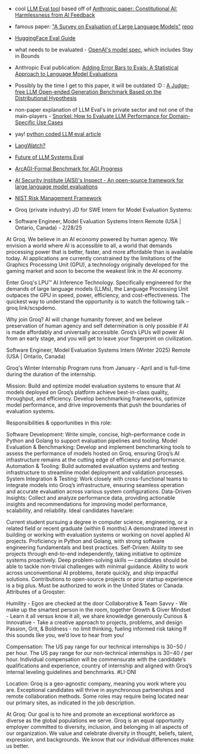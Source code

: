 * cool [LLM Eval tool](https://eugeneyan.com/writing/llm-evaluators/) based off of [Anthropic paper: Constitutional AI: Harmlessness from AI Feedback](https://arxiv.org/abs/2212.08073)
* famous paper: ["A Survey on Evaluation of Large Language Models"](https://arxiv.org/abs/2307.03109) [repo](https://github.com/MLGroupJLU/LLM-eval-survey)
* [HuggingFace Eval Guide](https://github.com/huggingface/evaluation-guidebook)
* what needs to be evaluated - [OpenAI's model spec](https://model-spec.openai.com/2025-02-12.html), which includes Stay in Bounds
* Anthropic Eval publication: [Adding Error Bars to Evals: A Statistical Approach to Language Model Evaluations](https://arxiv.org/abs/2411.00640)
* Possibly by the time I get to this paper, it will be outdated :D : [A Judge-free LLM Open-ended Generation Benchmark Based on the Distributional Hypothesis](https://arxiv.org/abs/2502.09316)
* non-paper explanation of LLM Eval's in private sector and not one of the main-players - [Snorkel: How to Evaluate LLM Performance for Domain-Specific Use Cases](https://www.youtube.com/watch?v=ZHjulqB-4A0)
* yay! [python coded LLM eval article](https://medium.com/@jeffreyip54/llm-evaluation-metrics-everything-you-need-for-llm-evaluation-6b129157e33c)
* [LangWatch?](https://docs.langwatch.ai/optimization-studio/evaluating)
* [Future of LLM Systems Eval ](https://www.reddit.com/r/LocalLLaMA/comments/18z3ygo/the_future_of_llm_systems_evaluation/)
* [ArcAGI-Formal Benchmark for AGI Progress](https://arcprize.org/)
* [AI Security Institute (AISI)'s Inspect - An open-source framework for large language model evaluations](https://inspect.ai-safety-institute.org.uk/)
* [NIST Risk Management Framework](https://csrc.nist.gov/projects/risk-management)
* Groq (private industry) JD for SWE Intern for Model Evaluation Systems:

* Software Engineer, Model Evaluation Systems Intern
Remote (USA | Ontario, Canada) - 2/28/25

At Groq. We believe in an AI economy powered by human agency. We envision a world where AI is accessible to all, a world that demands processing power that is better, faster, and more affordable than is available today. AI applications are currently constrained by the limitations of the Graphics Processing Unit (GPU), a technology originally developed for the gaming market and soon to become the weakest link in the AI economy.

Enter Groq's LPU™ AI Inference Technology. Specifically engineered for the demands of large language models (LLMs), the Language Processing Unit outpaces the GPU in speed, power, efficiency, and cost-effectiveness. The quickest way to understand the opportunity is to watch the following talk – groq.link/scspdemo.

Why join Groq? AI will change humanity forever, and we believe preservation of human agency and self determination is only possible if AI is made affordably and universally accessible. Groq’s LPUs will power AI from an early stage, and you will get to leave your fingerprint on civilization.

Software Engineer, Model Evaluation Systems Intern (Winter 2025)
Remote (USA | Ontario, Canada)

Groq's Winter Internship Program runs from January - April and is full-time during the duration of the internship.

Mission: Build and optimize model evaluation systems to ensure that AI models deployed on Groq’s platform achieve best-in-class quality, throughput, and efficiency. Develop benchmarking frameworks, optimize model performance, and drive improvements that push the boundaries of evaluation systems.

Responsibilities & opportunities in this role:

Software Development: Write simple, concise, high-performance code in Python and Golang to support evaluation pipelines and tooling.
Model Evaluation & Benchmarking: Develop and implement benchmarking tools to assess the performance of models hosted on Groq, ensuring Groq’s AI infrastructure remains at the cutting edge of efficiency and performance.
Automation & Tooling: Build automated evaluation systems and testing infrastructure to streamline model deployment and validation processes.
System Integration & Testing: Work closely with cross-functional teams to integrate models into Groq’s infrastructure, ensuring seamless operation and accurate evaluation across various system configurations.
Data-Driven Insights: Collect and analyze performance data, providing actionable insights and recommendations for improving model performance, scalability, and reliability.
Ideal candidates have/are:

Current student pursuing a degree in computer science, engineering, or a related field or recent graduate (within 6 months)
A demonstrated interest in building or working with evaluation systems or working on novel applied AI projects.
Proficiency in Python and Golang, with strong software engineering fundamentals and best practices.
Self-Driven: Ability to see projects through end-to-end independently, taking initiative to optimize systems proactively.
Deep problem-solving skills — candidates should be able to tackle non-trivial challenges with minimal guidance.
Ability to work across unconventional AI problems, iterate quickly, and ship impactful solutions.
Contributions to open-source projects or prior startup experience is a big plus.
Must be authorized to work in the United States or Canada.
Attributes of a Groqster:

Humility - Egos are checked at the door
Collaborative & Team Savvy - We make up the smartest person in the room, together
Growth & Giver Mindset - Learn it all versus know it all, we share knowledge generously
Curious & Innovative - Take a creative approach to projects, problems, and design
Passion, Grit, & Boldness - no limit thinking, fueling informed risk taking
If this sounds like you, we’d love to hear from you!

Compensation: The US pay range for our technical internships is $30-$50 / per hour. The US pay range for our non-technical internships is $30-$40 / per hour. Individual compensation will be commensurate with the candidate’s qualifications and experience, country of internship and aligned with Groq’s internal leveling guidelines and benchmarks. #LI-DNI

Location: Groq is a geo-agnostic company, meaning you work where you are. Exceptional candidates will thrive in asynchronous partnerships and remote collaboration methods. Some roles may require being located near our primary sites, as indicated in the job description.  

At Groq: Our goal is to hire and promote an exceptional workforce as diverse as the global populations we serve. Groq is an equal opportunity employer committed to diversity, inclusion, and belonging in all aspects of our organization. We value and celebrate diversity in thought, beliefs, talent, expression, and backgrounds. We know that our individual differences make us better.
